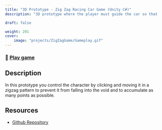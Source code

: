 ```yaml
---
title: "3D Prototype - Zig Zag Racing Car Game (Unity C#)"
description: "3D prototype where the player must guide the car so that it doesn't fall into the void and collect points"

draft: false

weight: 201
cover:
    image: "projects/ZigZagGame/Gameplay.gif"
--- 
```

### 🔗 [Play game](https://ferruizgimenez.github.io/3DZigZagGame-Build/)

## Description

In this prototype you control the character by clicking and moving it in a zigzag pattern to prevent it from falling into the void and to accumulate as many points as possible.

## Resources

- [Github Repository](https://github.com/FerRuizGimenez/3DPrototype-ZigZagRacingGame)

